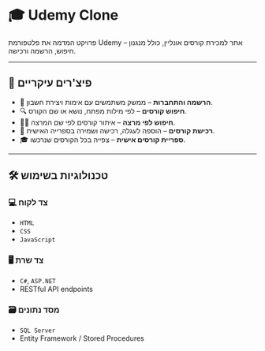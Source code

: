 # 🎓 Udemy Clone

פרויקט המדמה את פלטפורמת Udemy – אתר למכירת קורסים אונליין, כולל מנגנון חיפוש, הרשמה ורכישה.

---

## 🧩 פיצ'רים עיקריים

- 👤 **הרשמה והתחברות** – ממשק משתמשים עם אימות ויצירת חשבון.
- 🔍 **חיפוש קורסים** – לפי מילות מפתח, נושא או שם הקורס.
- 🧑‍🏫 **חיפוש לפי מרצה** – איתור קורסים לפי שם המרצה.
- 🛒 **רכישת קורסים** – הוספה לעגלה, רכישה ושמירה בספרייה האישית.
- 🎓 **ספריית קורסים אישית** – צפייה בכל הקורסים שנרכשו.

---

## 🛠️ טכנולוגיות בשימוש

### 💻 צד לקוח
- `HTML`
- `CSS`
- `JavaScript`

### 🖥️ צד שרת
- `C#`, `ASP.NET`
- RESTful API endpoints

### 🗃️ מסד נתונים
- `SQL Server`
- Entity Framework / Stored Procedures

